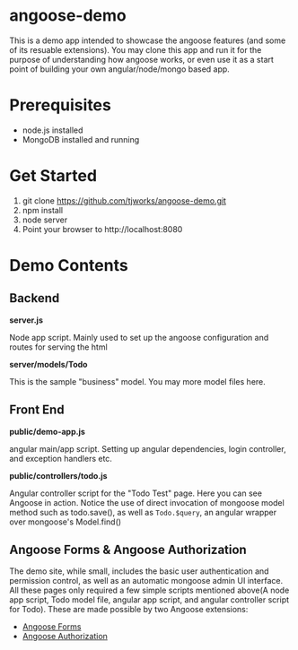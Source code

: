 angoose-demo
============

This is a demo app intended to showcase the angoose features (and some of its resuable extensions).  You may clone
this app and run it for the purpose of understanding how angoose works, or even use it as a start point of building 
your own angular/node/mongo based app.

Prerequisites
=============
* node.js installed
* MongoDB installed and running

Get Started
============

1. git clone https://github.com/tjworks/angoose-demo.git
2. npm install
3. node server
4. Point your browser to http://localhost:8080


Demo Contents
===============

Backend 
----------
**server.js**

Node app script. Mainly used to set up the angoose configuration and routes for serving the html

**server/models/Todo**

This is the sample "business" model. You may more model files here.

Front End
---------
 
**public/demo-app.js**

angular main/app script. Setting up angular dependencies, login controller, and exception handlers etc. 

**public/controllers/todo.js**

Angular controller script for the "Todo Test" page. Here you can see Angoose in action. Notice the use of direct invocation of mongoose model method such as todo.save(), as well as `Todo.$query`, 
an angular wrapper over mongoose's Model.find()



Angoose Forms & Angoose Authorization
--------------------------------------

The demo site, while small, includes the basic user authentication and permission control, as well as an automatic mongoose admin UI interface. All these pages only required a few simple
scripts mentioned above(A node app script, Todo model file, angular app script, and angular controller script for Todo). These are made possible by two Angoose extensions:
 
* [Angoose Forms ](https://github.com/tjworks/angoose/wiki/Angoose-Forms)
* [Angoose Authorization](https://github.com/tjworks/angoose/wiki/Authorization-Extension)  


      



